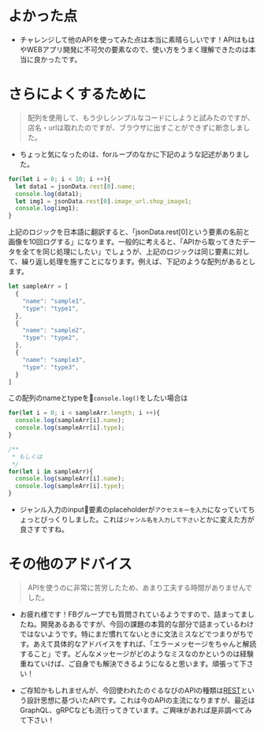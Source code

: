 # よかった点
- チャレンジして他のAPIを使ってみた点は本当に素晴らしいです！APIはもはやWEBアプリ開発に不可欠の要素なので、使い方をうまく理解できたのは本当に良かったです。

# さらによくするために
> 配列を使用して、もう少しシンプルなコードにしようと試みたのですが、店名・urlは取れたのですが、ブラウザに出すことができずに断念しました。
- ちょっと気になったのは、forループのなかに下記のような記述がありました。
```js
for(let i = 0; i < 10; i ++){
  let data1 = jsonData.rest[0].name;
  console.log(data1);
  let img1 = jsonData.rest[0].image_url.shop_image1;
  console.log(img1);  
}
```
  上記のロジックを日本語に翻訳すると、「jsonData.rest[0]という要素の名前と画像を10回ログする」になります。一般的に考えると、「APIから取ってきたデータを全てを同じ処理にしたい」でしょうが、上記のロジックは同じ要素に対して、繰り返し処理を施すことになります。例えば、下記のような配列があるとします。
```js
let sampleArr = [
  {
    "name": "sample1",
    "type": "type1",
  },
  {
    "name": "sample2",
    "type": "type2",
  },
  {
    "name": "sample3",
    "type": "type3",
  }
]
```
  この配列のnameとtypeを`console.log()`をしたい場合は
```js
for(let i = 0; i < sampleArr.length; i ++){
  console.log(sampleArr[i].name);
  console.log(sampleArr[i].type);
}

/**
 * もしくは
 */
for(let i in sampleArr){
  console.log(sampleArr[i].name);
  console.log(sampleArr[i].type);
}
```

- ジャンル入力のinput要素のplaceholderが`アクセスキーを入力`になっていてちょっとびっくりしました。これは`ジャンル名を入力して下さい`とかに変えた方が良さすですね。

# その他のアドバイス
> APIを使うのに非常に苦労したため、あまり工夫する時間がありませんでした。
- お疲れ様です！FBグループでも質問されているようですので、詰まってましたね。開発あるあるですが、今回の課題の本質的な部分で詰まっているわけではないようです。特にまだ慣れてないときに文法ミスなどでつまりがちです。あえて具体的なアドバイスをすれば、「エラーメッセージをちゃんと解読すること」です。どんなメッセージがどのようなミスなのかというのは経験重ねていけば、ご自身でも解決できるようになると思います。頑張って下さい！

- ご存知かもしれませんが、今回使われたのぐるなびのAPIの種類は[REST](https://qiita.com/masato44gm/items/dffb8281536ad321fb08)という設計思想に基づいたAPIです。これは今のAPIの主流になりますが、最近はGraphQL、gRPCなども流行ってきています。ご興味があれば是非調べてみて下さい！
